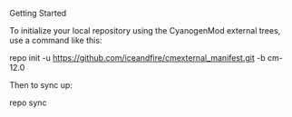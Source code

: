 Getting Started

To initialize your local repository using the CyanogenMod external trees, use a command like this:

repo init -u https://github.com/iceandfire/cmexternal_manifest.git -b cm-12.0

Then to sync up:

repo sync
